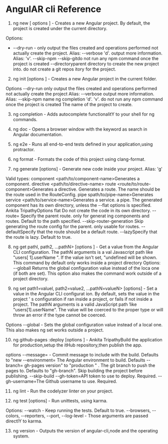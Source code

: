 # AngulAR cli Reference

1. ng new <project-name> [ options ] - Creates a new Angular project. By default, the project is created under the current directory.

  Options:

  * --dry-run - only output the files created and operations performed not actually create the project.
 Alias:
 --verbose
'd'.
output more information.
Alias:
'v'.
--skip-npm
--skip-gitdo not run any npm command once the project is created
--directoryparent directory to create the new project into.
do not create a git repos itory for the project.

2. ng init <project-name> [options ] - Creates a new Angular project in the current folder.

Options
--dry-run
only output the files created and operations performed
not
actually create the project
Alias:
--verbose
output more information.
Alias:
--skip-npm
name
ng completion
'd'.
'v'.
do not run any npm command once the project is created
The name of the project to create.

3. ng completion - Adds autocomplete functionalitY to your shell for ng commands.

4. ng doc <keyword> - Opens a browser window with the keyword as search in Angular documentation.

5. ng e2e - Runs all end-to-end tests defined in your application,using protractor.

6. ng format - Formats the code of this project using clang-format.

7. ng generate <type> [options] - Generate new code inside your project.
Alias: 'g'

Valid types:
component <path/to/component-name>Generates a component.
directive <path/to/directive-name>
route <route/to/route-component>Generates a directive.
Generates a route. The name should
be the route used in the RouteConfig.
pipe spath/to/pipe-name>Generates
service <path/to/service-name>Generates a service.
a
pipe.
The generated component has its own directory, unless the --flat options
is specified.
Ankita TripathyOptions
flat
Do not create the code in its own directory.
--route=<route>
Specify the parent route. only for generat ing components
and routes. Default to the path specified.
--skip-router-generation
Skip generating the route config for the parent.
only usable for routes.
--defaultSpecify that the route should be a
default route.
--lazySpecify that the route is lazy. Default to true.

8. ng get pathl, path2, ...pathN> [options ] - Get a value from the Angular CLI configuration. The pathN arguments is a val
Javascript path like "users[ 1].userName ". If the value isn't set,
"undefined
will be shown. This command by default only works inside a project directory
Options:
--globall
Returns the global configuration value instead of the loca
one (if both are set). This option also makes the command
work outside of a project directory.

9. ng set path1=valuel, path2=value2, ...pathN=valueN> [options] - Set a value in the Angular CLI configurat ion. By default, sets the value in the project ' s configuration if ran inside a project, or fails if not inside a project.
The pathN arguments is a valid JavaScript path 1ike
"users[1].userName". The value will be coerced to the proper type or will
throw an error if the type cannot be coerced.

Options
--global - Sets the global configuration value instead of a local one. This also makes ng set works outside a project.

10. ng github-pages :deploy [options ] - Ankita TripathyBuild the application for production,setup the itHub repository,then publish the app.

options
--message=<message> - Commit message to include with the build.
Defaults to "new
--environment=<env>
The Angular environment to build.
Defaults
--branch=<branch-name>
gh-pages version"
to
"production "
.
The git branch to push the pages to.
Defaults to "gh-branch".
Skip building the project before publishing.
--skip-build
--gh-token=<token>API token to use to deploy. Required.
--gh-username=<username>The Github username to use. Required.

11. ng lint - Run the codelyzer linter on your project.

12. ng test [options] - Run unittests, using karma.

Options:
--watch - Keep running the tests. Default to true.
--browsers, --colors, --reporters, --port, --log-level - Those arguments are passed directlY to karma.

13. ng version - Outputs the version of angular-cli,node and the operating system.
